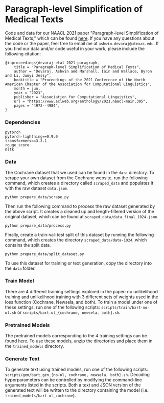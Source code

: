 # Paragraph-level Simplification of Medical Texts

Code and data for our NAACL 2021 paper "Paragraph-level Simplification of Medical Texts," which can be found [here](http://arxiv.org/abs/2104.05767 "here"). If you have any questions about the code or the paper, feel free to email me at `ashwin.devaraj@utexas.edu`. If you find our data and/or code useful in your work, please include the following citation:
```
@inproceedings{devaraj-etal-2021-paragraph,
    title = "Paragraph-level Simplification of Medical Texts",
    author = "Devaraj, Ashwin and Marshall, Iain and Wallace, Byron and Li, Junyi Jessy",
    booktitle = "Proceedings of the 2021 Conference of the North American Chapter of the Association for Computational Linguistics",
    month = jun,
    year = "2021",
    publisher = "Association for Computational Linguistics",
    url = "https://www.aclweb.org/anthology/2021.naacl-main.395",
    pages = "4972--4984",
}
```

### Dependencies
```
pytorch
pytorch-lightning==0.9.0
transformers==3.3.1
rouge_score
nltk
```

### Data
The Cochrane dataset that we used can be found in the `data` directory. To scrape your own dataset from the Cochrane website, run the following command, which creates a directory called `scraped_data` and populates it with the raw dataset `data.json`.
```
python prepare_data/scrape.py
```
Then run the following command to process the raw dataset generated by the above script. It creates a cleaned up and length-filtered version of the original dataset, which can be found at `scraped_data/data_final_1024.json`.
```
python prepare_data/process.py
```
Finally, create a train-val-test split of this dataset by running the following command, which creates the directory `scraped_data/data-1024`, which contains the split data.
```
python prepare_data/split_dataset.py
```
To use this dataset for training or text generation, copy the directory into the `data` folder.

### Train Model
There are 4 different training settings explored in the paper: no unlikelihood training and unlikelihood training with 3 different sets of weights used in the loss function (Cochrane, Newsela, and both). To train a model under one of these settings, run one of the following scripts: `scripts/train/bart-no-ul.sh` or `scripts/bart-ul_{cochrane, newsela, both}.sh`.

### Pretrained Models
The pretrained models corresponding to the 4 training settings can be found [here](https://drive.google.com/drive/folders/1cIiJeUswacHrP0AnsFwprXk6C7qT-m-A?usp=sharing). To use these models, unzip the directories and place them in the `trained_models` directory. 

### Generate Text
To generate text using trained models, run one of the following scripts: `scripts/gen/bart_gen_{no-ul, cochrane, newsela, both}.sh`. Decoding hyperparameters can be controlled by modifying the command-line arguments listed in the scripts. Both a text and JSON version of the generated text will be written to the directory containing the model (i.e. `trained_models/bart-ul_cochrane`).
